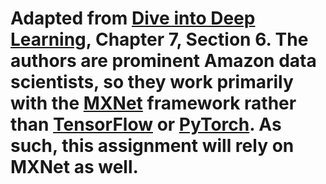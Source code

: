 # Adapted from [Dive into Deep Learning](https://d2l.ai/index.html), Chapter 7, Section 6. The authors are prominent Amazon data scientists, so they work primarily with the [MXNet](https://mxnet.apache.org/versions/1.7.0/) framework rather than [TensorFlow](https://www.tensorflow.org/) or [PyTorch](https://pytorch.org/). As such, this assignment will rely on MXNet as well. 
